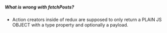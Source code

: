 ##### What is wrong with fetchPosts? 

* Action creators inside of redux are supposed to only return a PLAIN JS OBJECT with a type property and optionally a payload.
